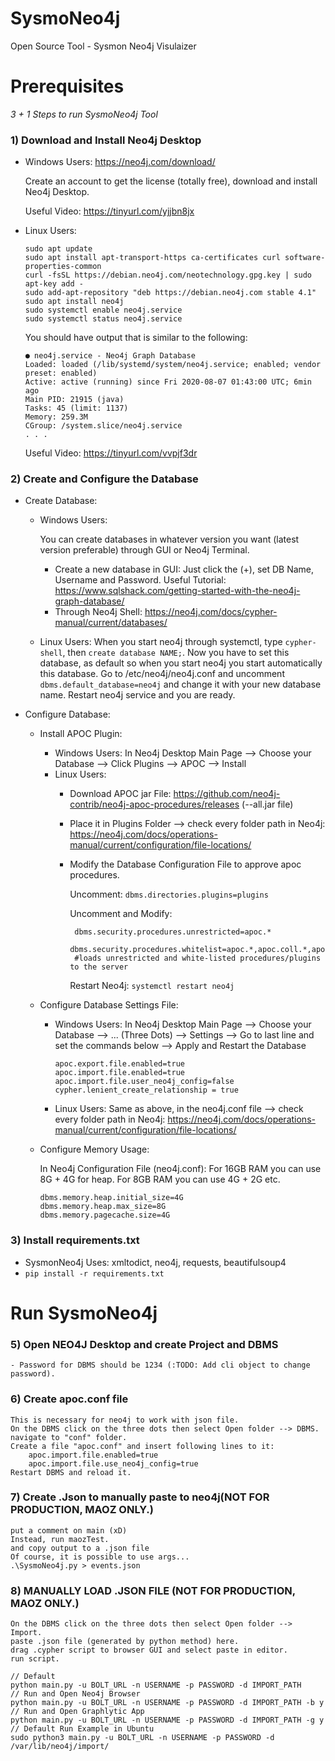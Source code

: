 # SysmoNeo4j
Open Source Tool - Sysmon Neo4j Visulaizer

# **Prerequisites**

_3 + 1 Steps to run SysmoNeo4j Tool_

### **1) Download and Install Neo4j Desktop**
   - Windows Users: https://neo4j.com/download/
     
     Create an account to get the license (totally free), download and install Neo4j Desktop.
     
     Useful Video: https://tinyurl.com/yjjbn8jx
   - Linux Users:
   
      ```
      sudo apt update
      sudo apt install apt-transport-https ca-certificates curl software-properties-common
      curl -fsSL https://debian.neo4j.com/neotechnology.gpg.key | sudo apt-key add -
      sudo add-apt-repository "deb https://debian.neo4j.com stable 4.1"
      sudo apt install neo4j
      sudo systemctl enable neo4j.service
      sudo systemctl status neo4j.service
      ```
      
      You should have output that is similar to the following:
      ```
      ● neo4j.service - Neo4j Graph Database
     Loaded: loaded (/lib/systemd/system/neo4j.service; enabled; vendor preset: enabled)
     Active: active (running) since Fri 2020-08-07 01:43:00 UTC; 6min ago
     Main PID: 21915 (java)
     Tasks: 45 (limit: 1137)
     Memory: 259.3M
     CGroup: /system.slice/neo4j.service
     . . .
     ``` 
     Useful Video: https://tinyurl.com/vvpjf3dr
     
### **2) Create and Configure the Database**
   - Create Database:
     - Windows Users:
       
       You can create databases in whatever version you want (latest version preferable) through GUI or Neo4j Terminal.
       - Create a new database in GUI: Just click the (+), set DB Name, Username and Password. Useful Tutorial: https://www.sqlshack.com/getting-started-with-the-neo4j-graph-database/
       - Through Neo4j Shell: https://neo4j.com/docs/cypher-manual/current/databases/
     - Linux Users: When you start neo4j through systemctl, type ``` cypher-shell ```, then ``` create database NAME; ```. Now you have to set this database, as default so when you start neo4j you start automatically this database. Go to /etc/neo4j/neo4j.conf and uncomment ``` dbms.default_database=neo4j ``` and change it with your new database name. Restart neo4j service and you are ready. 
   - Configure Database:
     - Install APOC Plugin:
       - Windows Users: In Neo4j Desktop Main Page --> Choose your Database --> Click Plugins --> APOC --> Install
       - Linux Users:
         - Download APOC jar File: https://github.com/neo4j-contrib/neo4j-apoc-procedures/releases (*-*-all.jar file)
         - Place it in Plugins Folder --> check every folder path in Neo4j: https://neo4j.com/docs/operations-manual/current/configuration/file-locations/
         - Modify the Database Configuration File to approve apoc procedures.
           
           Uncomment: ``` dbms.directories.plugins=plugins ```
           
           Uncomment and Modify:
           ```
            dbms.security.procedures.unrestricted=apoc.*
            dbms.security.procedures.whitelist=apoc.*,apoc.coll.*,apoc.load.*
            #loads unrestricted and white-listed procedures/plugins to the server
           ```
           
           Restart Neo4j: ```systemctl restart neo4j```
     - Configure Database Settings File:
       - Windows Users: In Neo4j Desktop Main Page --> Choose your Database --> ... (Three Dots) --> Settings --> Go to last line and set the commands below --> Apply and Restart the Database
        
         ```
         apoc.export.file.enabled=true
         apoc.import.file.enabled=true
         apoc.import.file.user_neo4j_config=false
         cypher.lenient_create_relationship = true
         ```
         
       - Linux Users: Same as above, in the neo4j.conf file --> check every folder path in Neo4j: https://neo4j.com/docs/operations-manual/current/configuration/file-locations/

     - Configure Memory Usage:
       
       In Neo4j Configuration File (neo4j.conf):
       For 16GB RAM you can use 8G + 4G for heap. For 8GB RAM you can use 4G + 2G etc.
       ```
       dbms.memory.heap.initial_size=4G
       dbms.memory.heap.max_size=8G
       dbms.memory.pagecache.size=4G
       ```
       
### **3) Install requirements.txt**
   - SysmonNeo4j Uses: xmltodict, neo4j, requests, beautifulsoup4
   - ``` pip install -r requirements.txt ```    


# **Run SysmoNeo4j**
### **5) Open NEO4J Desktop and create Project and DBMS**
    - Password for DBMS should be 1234 (:TODO: Add cli object to change password).
### **6) Create apoc.conf file**
    This is necessary for neo4j to work with json file.
    On the DBMS click on the three dots then select Open folder --> DBMS.
    navigate to "conf" folder.
    Create a file "apoc.conf" and insert following lines to it:
        apoc.import.file.enabled=true
        apoc.import.file.use_neo4j_config=true
    Restart DBMS and reload it.
### **7) Create .Json to manually paste to neo4j(NOT FOR PRODUCTION, MAOZ ONLY.)**
    put a comment on main (xD)
    Instead, run maozTest.
    and copy output to a .json file
    Of course, it is possible to use args... 
    .\SysmoNeo4j.py > events.json

### **8) MANUALLY LOAD .JSON FILE (NOT FOR PRODUCTION, MAOZ ONLY.)**
    On the DBMS click on the three dots then select Open folder --> Import.
    paste .json file (generated by python method) here.
    drag .cypher script to browser GUI and select paste in editor.
    run script.



```
// Default
python main.py -u BOLT_URL -n USERNAME -p PASSWORD -d IMPORT_PATH
// Run and Open Neo4j Browser
python main.py -u BOLT_URL -n USERNAME -p PASSWORD -d IMPORT_PATH -b y
// Run and Open Graphlytic App
python main.py -u BOLT_URL -n USERNAME -p PASSWORD -d IMPORT_PATH -g y
// Default Run Example in Ubuntu
sudo python3 main.py -u BOLT_URL -n USERNAME -p PASSWORD -d /var/lib/neo4j/import/
``` 
